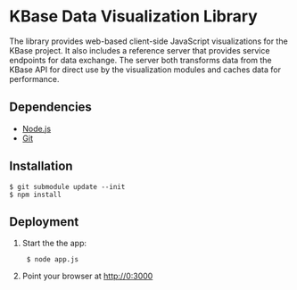 KBase Data Visualization Library
================================
The library provides web-based client-side JavaScript visualizations for the KBase project. It also includes a reference server that provides service endpoints for data exchange. The server both transforms data from the KBase API for direct use by the visualization modules and caches data for performance.

Dependencies
------------
* [Node.js](http://nodejs.org/ "node.js")
* [Git](http://git-scm.com/ "Git")

Installation
------------

    $ git submodule update --init
    $ npm install    

Deployment
----------

1. Start the the app:
        
        $ node app.js

2. Point your browser at [http://0:3000](http://0:3000)
